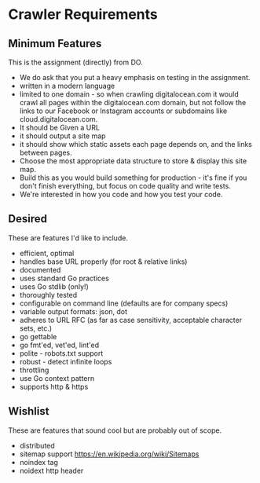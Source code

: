 # Crawler Requirements

## Minimum Features

This is the assignment (directly) from DO.

* We do ask that you put a heavy emphasis on testing in the assignment.
* written in a modern language
* limited to one domain - so when crawling digitalocean.com it would crawl all pages within the digitalocean.com domain, but not follow the links to our Facebook or Instagram accounts or subdomains like cloud.digitalocean.com. 
* It should be Given a URL
* it should output a site map
* it should show which static assets each page depends on, and the links between pages.
* Choose the most appropriate data structure to store & display this site map.
* Build this as you would build something for production - it's fine if you don't finish everything, but focus on code quality and write tests.
* We're interested in how you code and how you test your code.

## Desired

These are features I'd like to include.

* efficient, optimal
* handles base URL properly (for root & relative links)
* documented
* uses standard Go practices
* uses Go stdlib (only!)
* thoroughly tested
* configurable on command line (defaults are for company specs)
* variable output formats: json, dot
* adheres to URL RFC (as far as case sensitivity, acceptable character sets, etc.)
* go gettable
* go fmt'ed, vet'ed, lint'ed
* polite - robots.txt support
* robust - detect infinite loops
* throttling
* use Go context pattern
* supports http & https

## Wishlist

These are features that sound cool but are probably out of scope.

* distributed
* sitemap support https://en.wikipedia.org/wiki/Sitemaps
* noindex tag
* noidext http header
